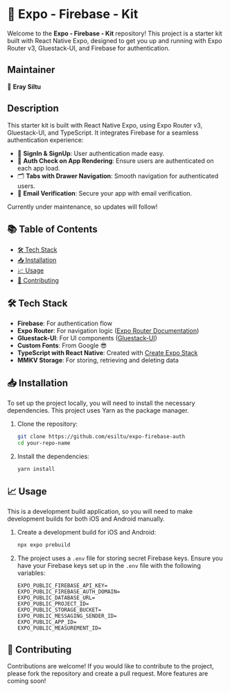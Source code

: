 # 🚀 Expo - Firebase - Kit

Welcome to the **Expo - Firebase - Kit** repository! This project is a starter kit built with React Native Expo, designed to get you up and running with Expo Router v3, Gluestack-UI, and Firebase for authentication.

## Maintainer

👤 **Eray Siltu**

## Description

This starter kit is built with React Native Expo, using Expo Router v3, Gluestack-UI, and TypeScript. It integrates Firebase for a seamless authentication experience:

- 🔐 **SignIn & SignUp**: User authentication made easy.
- 🔄 **Auth Check on App Rendering**: Ensure users are authenticated on each app load.
- 🗂 **Tabs with Drawer Navigation**: Smooth navigation for authenticated users.
- 📧 **Email Verification**: Secure your app with email verification.

Currently under maintenance, so updates will follow!

## 📚 Table of Contents

- [🛠 Tech Stack](#-tech-stack)
- [📥 Installation](#-installation)
- [📈 Usage](#-usage)
- [🤝 Contributing](#-contributing)

## 🛠 Tech Stack

- **Firebase**: For authentication flow
- **Expo Router**: For navigation logic ([Expo Router Documentation](https://docs.expo.dev/router/introduction/))
- **Gluestack-UI**: For UI components ([Gluestack-UI](https://gluestack.io/))
- **Custom Fonts**: From Google 😎
- **TypeScript with React Native**: Created with [Create Expo Stack](https://createexpostack.com/)
- **MMKV Storage**: For storing, retrieving and deleting data

## 📥 Installation

To set up the project locally, you will need to install the necessary dependencies. This project uses Yarn as the package manager.

1. Clone the repository:
    ```sh
    git clone https://github.com/esiltu/expo-firebase-auth
    cd your-repo-name
    ```

2. Install the dependencies:
    ```sh
    yarn install
    ```

## 📈 Usage

This is a development build application, so you will need to make development builds for both iOS and Android manually.

1. Create a development build for iOS and Android:
    ```sh
    npx expo prebuild
    ```

2. The project uses a `.env` file for storing secret Firebase keys. Ensure you have your Firebase keys set up in the `.env` file with the following variables:
    ```env
    EXPO_PUBLIC_FIREBASE_API_KEY=
    EXPO_PUBLIC_FIREBASE_AUTH_DOMAIN=
    EXPO_PUBLIC_DATABASE_URL=
    EXPO_PUBLIC_PROJECT_ID=
    EXPO_PUBLIC_STORAGE_BUCKET=
    EXPO_PUBLIC_MESSAGING_SENDER_ID=
    EXPO_PUBLIC_APP_ID=
    EXPO_PUBLIC_MEASUREMENT_ID=
    ```

## 🤝 Contributing

Contributions are welcome! If you would like to contribute to the project, please fork the repository and create a pull request. More features are coming soon!
